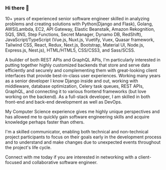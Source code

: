### Hi there 👋

10+ years of experienced senior software engineer skilled in analyzing problems and creating solutions with Python(Django and Flask), Golang, AWS(Lambda, EC2, API Gateway, Elastic Beanstalk, Amazon Rekognition, SQS, SNS, Step Functions, Secret Manager, Dynamo DB, RedShift), JavaScript/TypeScript (Vue.js, Nuxt.js, Vuetify, Vuex, Quasar framework, Tailwind CSS, React, Redux, Next.js, Bootstrap, Material UI, Node.js, Express.js, Nest.js), HTML/HTML5, CSS/CSS3, and Sass/SCSS.

A builder of both REST APIs and GraphQL APIs, I'm particularly interested in putting together highly customized backends that store and serve data efficiently and securely and complementing them with great-looking client interfaces that provide best-in-class user experiences. Working many years as a senior developer I know Django inside and out, working with middleware, database optimization, Celery task queues, REST APIs, GraphQL, and connecting it to various frontend frameworks (but love working on the backend). As a full-stack developer, I am skilled in both front-end and back-end development as well as DevOps.

My Computer Science experience gives me highly unique perspectives and has allowed me to quickly gain software engineering skills and acquire knowledge perhaps faster than others.

I'm a skilled communicator, enabling both technical and non-technical project participants to focus on their goals early in the development process and to understand and make changes due to unexpected events throughout the project's life cycle.

Connect with me today if you are interested in networking with a client-focused and collaborative software engineer.

<!--
**daniel-sanders/daniel-sanders** is a ✨ _special_ ✨ repository because its `README.md` (this file) appears on your GitHub profile.

Here are some ideas to get you started:

- 🔭 I’m currently working on ...
- 🌱 I’m currently learning ...
- 👯 I’m looking to collaborate on ...
- 🤔 I’m looking for help with ...
- 💬 Ask me about ...
- 📫 How to reach me: ...
- 😄 Pronouns: ...
- ⚡ Fun fact: ...
-->
